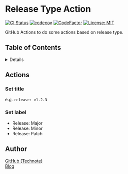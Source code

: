 # Release Type Action

[![CI Status](https://github.com/technote-space/release-type-action/workflows/CI/badge.svg)](https://github.com/technote-space/release-type-action/actions)
[![codecov](https://codecov.io/gh/technote-space/release-type-action/branch/master/graph/badge.svg)](https://codecov.io/gh/technote-space/release-type-action)
[![CodeFactor](https://www.codefactor.io/repository/github/technote-space/release-type-action/badge)](https://www.codefactor.io/repository/github/technote-space/release-type-action)
[![License: MIT](https://img.shields.io/badge/License-MIT-blue.svg)](https://github.com/technote-space/release-type-action/blob/master/LICENSE)

GitHub Actions to do some actions based on release type.

## Table of Contents

<!-- START doctoc generated TOC please keep comment here to allow auto update -->
<!-- DON'T EDIT THIS SECTION, INSTEAD RE-RUN doctoc TO UPDATE -->
<details>
<summary>Details</summary>

- [Actions](#actions)
  - [Set title](#set-title)
  - [Set label](#set-label)
- [Author](#author)

</details>
<!-- END doctoc generated TOC please keep comment here to allow auto update -->

## Actions
### Set title
e.g. `release: v1.2.3`

### Set label
- Release: Major
- Release: Minor
- Release: Patch

## Author
[GitHub (Technote)](https://github.com/technote-space)  
[Blog](https://technote.space)
